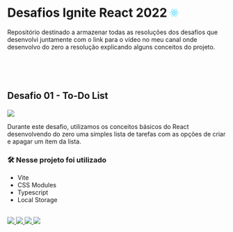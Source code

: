 # Desafios Ignite React 2022 <img width="20" height="20" src="https://raw.githubusercontent.com/devicons/devicon/master/icons/react/react-original.svg" />

Repositório destinado a armazenar todas as resoluções dos desafios que desenvolvi juntamente com o link para o vídeo no meu canal onde desenvolvo do zero a resolução explicando alguns conceitos do projeto.

<br />

&nbsp;

## Desafio 01 - To-Do List

<img src="https://user-images.githubusercontent.com/71772559/178170317-063200c0-4605-491a-80df-421ae6eef864.png" align="center" />

Durante este desafio, utilizamos os conceitos básicos do React desenvolvendo do zero uma simples lista de tarefas com as opções de criar e apagar um item da lista.

### 🛠️ Nesse projeto foi utilizado

- Vite
- CSS Modules
- Typescript
- Local Storage

<br />

<a href="https://todo-list-gbdev13.vercel.app/" target="_blank">
<img src="https://user-images.githubusercontent.com/71772559/178192066-d52e0cf7-906e-4baa-80f3-4b49dde153c0.png" />
</a>

<a href="https://youtu.be/yOtrpD8UjYQ" target="_blank">
<img src="https://user-images.githubusercontent.com/71772559/178192139-14eae3e0-490d-412d-a072-8f622f047d2c.png" />
</a>

<a href="/praticando-os-conceitos" target="_blank">
<img src="https://user-images.githubusercontent.com/71772559/178192378-234b9c46-7e31-47fb-8ddf-245617d8b198.png" />
</a>

<a href="https://www.figma.com/file/0n0zDN7zbzhRbaEO74Xesx/ToDo-List/duplicate" target="_blank">
<img src="https://user-images.githubusercontent.com/71772559/178192253-4fe4757c-de57-4878-a38c-a483c25670b1.png" />
</a>

&nbsp;
